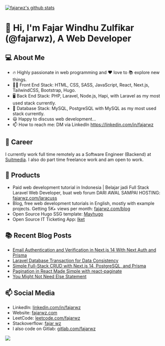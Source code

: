 <!--
**fajarwz/fajarwz** is a ✨ _special_ ✨ repository because its `README.md` (this file) appears on your GitHub profile.

Here are some ideas to get you started:

- 🔭 I’m currently working on ...
- 🌱 I’m currently learning ...
- 👯 I’m looking to collaborate on ...
- 🤔 I’m looking for help with ...
- 💬 Ask me about ...
- 📫 How to reach me: ...
- 😄 Pronouns: ...
- ⚡ Fun fact: ...
-->

[![fajarwz's github stats](https://github-readme-stats.vercel.app/api?username=fajarwz&count_private=true&show_icons=true&theme=algolia)](https://github.com/anuraghazra/github-readme-stats)

# 👋 Hi, I'm Fajar Windhu Zulfikar (@fajarwz), A Web Developer

## 💻 About Me
- 🔥 Highly passionate in web programming and ❤️ love to 📚 explore new things.
- 👨‍💻 Front End Stack: HTML, CSS, SASS, JavaScript, React, Next.js, TailwindCSS, Bootstrap, Hugo.
- 🖥️ Back End Stack: PHP, Laravel, Node.js, Hapi, with Laravel as my most used stack currently.
- 💾 Database Stack: MySQL, PostgreSQL with MySQL as my most used stack currently.
- 😃 Happy to discuss web development...
- 📫 How to reach me: DM via LinkedIn https://linkedin.com/in/fajarwz

## 💼 Career
I currently work full time remotely as a Software Engineer (Backend) at [Suitmedia](https://suitmedia.com). I also do part time freelance work and am open to work.

## 🔖 Products
- Paid web development tutorial in Indonesia | Belajar jadi Full Stack Laravel Web Developer, buat web forum DARI AWAL SAMPAI HOSTING:
[fajarwz.com/laracuss](https://fajarwz.com/laracuss)
- Blog, free web development tutorials in English, mostly with example projects. Getting 5K+ views per month:
[fajarwz.com/blog](https://fajarwz.com/blog)
- Open Source Hugo SSG template:
[Mayhugo](https://github.com/fajarwz/mayhugo)
- Open Source IT Ticketing App:
[Iket](https://github.com/fajarwz/iket)

## 📚 Recent Blog Posts
<!-- BLOG-POST-LIST:START -->
- [Email Authentication and Verification in Next.js 14 With Next Auth and Prisma](https://fajarwz.com/blog/email-authentication-and-verification-in-nextjs-14-with-next-auth-and-prisma/)
- [Laravel Database Transaction for Data Consistency](https://fajarwz.com/blog/laravel-database-transaction-for-data-consistency/)
- [Simple Full-Stack CRUD with Next.js 14, PostgreSQL, and Prisma](https://fajarwz.com/blog/simple-full-stack-crud-with-nextjs-14-postgresql-and-prisma/)
- [Pagination in React Made Simple with react-paginate](https://fajarwz.com/blog/pagination-in-react-made-simple-with-react-paginate/)
- [You Might Not Need Else Statement](https://fajarwz.com/blog/you-might-not-need-else-statement/)
<!-- BLOG-POST-LIST:END -->

## 📫 Social Media
- LinkedIn: [linkedin.com/in/fajarwz](https://www.linkedin.com/in/fajarwz)
- Website: [fajarwz.com](https://fajarwz.com)
- LeetCode: [leetcode.com/fajarwz](https://leetcode.com/fajarwz/)
- Stackoverflow: [fajar wz](https://stackoverflow.com/users/19457054/fajar-wz)
- I also code on Gitlab: [gitlab.com/fajarwz](https://gitlab.com/fajarwz)

![](https://komarev.com/ghpvc/?username=fajarwz)
